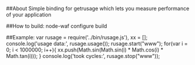 ##About
Simple binding for getrusage which lets you measure performance of your application

##How to build:
    node-waf configure build

##Example:
    var rusage = require('../bin/rusage.js'), xx = [];
    console.log('usage data:', rusage.usage());
    rusage.start("www");
    for(var i = 0; i < 1000000; i++){
        xx.push(Math.sin(Math.sin(i) * Math.cos(i) * Math.tan(i)));
    }
    console.log('took cycles:', rusage.stop("www"));
